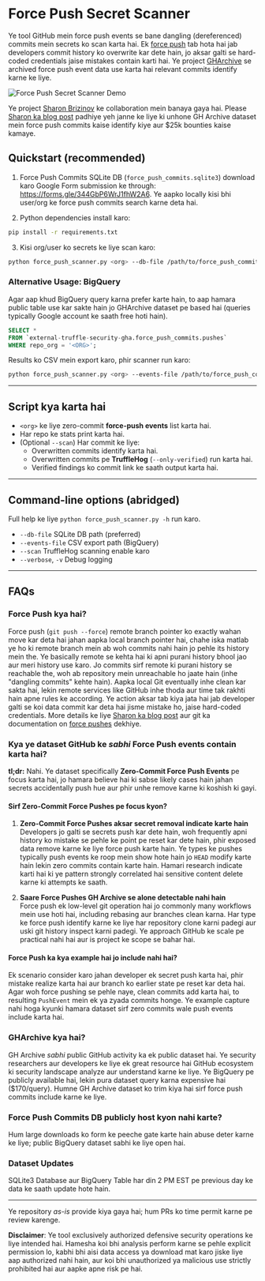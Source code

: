 # Force Push Secret Scanner

Ye tool GitHub mein force push events se bane dangling (dereferenced) commits mein secrets ko scan karta hai. Ek [force push](https://git-scm.com/docs/git-push#Documentation/git-push.txt---force) tab hota hai jab developers commit history ko overwrite kar dete hain, jo aksar galti se hard-coded credentials jaise mistakes contain karti hai. Ye project [GHArchive](https://www.gharchive.org/) se archived force push event data use karta hai relevant commits identify karne ke liye.

![Force Push Secret Scanner Demo](./demo.gif)

Ye project [Sharon Brizinov](https://github.com/SharonBrizinov) ke collaboration mein banaya gaya hai. Please [Sharon ka blog post](https://trufflesecurity.com/blog/guest-post-how-i-scanned-all-of-github-s-oops-commits-for-leaked-secrets) padhiye yeh janne ke liye ki unhone GH Archive dataset mein force push commits kaise identify kiye aur $25k bounties kaise kamaye.

## Quickstart (recommended)

1. Force Push Commits SQLite DB (`force_push_commits.sqlite3`) download karo Google Form submission ke through: <https://forms.gle/344GbP6WrJ1fhW2A6>. Ye aapko locally kisi bhi user/org ke force push commits search karne deta hai.

2. Python dependencies install karo:

```bash
pip install -r requirements.txt
```
3. Kisi org/user ko secrets ke liye scan karo:

```bash
python force_push_scanner.py <org> --db-file /path/to/force_push_commits.sqlite3 --scan
```

### Alternative Usage: BigQuery

Agar aap khud BigQuery query karna prefer karte hain, to aap hamara public table use kar sakte hain jo GHArchive dataset pe based hai (queries typically Google account ke saath free hoti hain). 

```sql
SELECT *
FROM `external-truffle-security-gha.force_push_commits.pushes`
WHERE repo_org = '<ORG>';
```

Results ko CSV mein export karo, phir scanner run karo:

```bash
python force_push_scanner.py <org> --events-file /path/to/force_push_commits.csv --scan
```

---

## Script kya karta hai

* `<org>` ke liye zero-commit **force-push events** list karta hai.
* Har repo ke stats print karta hai.
* (Optional `--scan`) Har commit ke liye:
  * Overwritten commits identify karta hai.
  * Overwritten commits pe **TruffleHog** (`--only-verified`) run karta hai.
  * Verified findings ko commit link ke saath output karta hai.

---

## Command-line options (abridged)

Full help ke liye `python force_push_scanner.py -h` run karo.

* `--db-file`     SQLite DB path (preferred)
* `--events-file` CSV export path (BigQuery)
* `--scan`        TruffleHog scanning enable karo
* `--verbose`, `-v` Debug logging

---

## FAQs

### Force Push kya hai?

Force push (`git push --force`) remote branch pointer ko exactly wahan move kar deta hai jahan aapka local branch pointer hai, chahe iska matlab ye ho ki remote branch mein ab woh commits nahi hain jo pehle its history mein the. Ye basically remote se kehta hai ki apni purani history bhool jao aur meri history use karo. Jo commits sirf remote ki purani history se reachable the, woh ab repository mein unreachable ho jaate hain (inhe "dangling commits" kehte hain). Aapka local Git eventually inhe clean kar sakta hai, lekin remote services like GitHub inhe thoda aur time tak rakhti hain apne rules ke according. Ye action aksar tab kiya jata hai jab developer galti se koi data commit kar deta hai jisme mistake ho, jaise hard-coded credentials. More details ke liye [Sharon ka blog post](https://trufflesecurity.com/blog/guest-post-how-i-scanned-all-of-github-s-oops-commits-for-leaked-secrets) aur git ka documentation on [force pushes](https://git-scm.com/docs/git-push#Documentation/git-push.txt---force) dekhiye.

### Kya ye dataset GitHub ke *sabhi* Force Push events contain karta hai?

**tl;dr:** Nahi. Ye dataset specifically **Zero-Commit Force Push Events** pe focus karta hai, jo hamara believe hai ki sabse likely cases hain jahan secrets accidentally push hue aur phir unhe remove karne ki koshish ki gayi.

#### Sirf Zero-Commit Force Pushes pe focus kyon?

1. **Zero-Commit Force Pushes aksar secret removal indicate karte hain**  
   Developers jo galti se secrets push kar dete hain, woh frequently apni history ko mistake se pehle ke point pe reset kar dete hain, phir exposed data remove karne ke liye force push karte hain. Ye types ke pushes typically push events ke roop mein show hote hain jo `HEAD` modify karte hain lekin zero commits contain karte hain. Hamari research indicate karti hai ki ye pattern strongly correlated hai sensitive content delete karne ki attempts ke saath.

2. **Saare Force Pushes GH Archive se alone detectable nahi hain**  
   Force push ek low-level git operation hai jo commonly many workflows mein use hoti hai, including rebasing aur branches clean karna. Har type ke force push identify karne ke liye har repository clone karni padegi aur uski git history inspect karni padegi. Ye approach GitHub ke scale pe practical nahi hai aur is project ke scope se bahar hai.

#### Force Push ka kya example hai jo include nahi hai?

Ek scenario consider karo jahan developer ek secret push karta hai, phir mistake realize karta hai aur branch ko earlier state pe reset kar deta hai. Agar woh force pushing se pehle naye, clean commits add karta hai, to resulting `PushEvent` mein ek ya zyada commits honge. Ye example capture nahi hoga kyunki hamara dataset sirf zero commits wale push events include karta hai.

### GHArchive kya hai?

GH Archive *sabhi* public GitHub activity ka ek public dataset hai. Ye security researchers aur developers ke liye ek great resource hai GitHub ecosystem ki security landscape analyze aur understand karne ke liye. Ye BigQuery pe publicly available hai, lekin pura dataset query karna expensive hai ($170/query). Humne GH Archive dataset ko trim kiya hai sirf force push commits include karne ke liye.

### Force Push Commits DB publicly host kyon nahi karte?

Hum large downloads ko form ke peeche gate karte hain abuse deter karne ke liye; public BigQuery dataset sabhi ke liye open hai.

### Dataset Updates

SQLite3 Database aur BigQuery Table har din 2 PM EST pe previous day ke data ke saath update hote hain. 

---

Ye repository *as-is* provide kiya gaya hai; hum PRs ko time permit karne pe review karenge.

**Disclaimer**: Ye tool exclusively authorized defensive security operations ke liye intended hai. Hamesha koi bhi analysis perform karne se pehle explicit permission lo, kabhi bhi aisi data access ya download mat karo jiske liye aap authorized nahi hain, aur koi bhi unauthorized ya malicious use strictly prohibited hai aur aapke apne risk pe hai.
